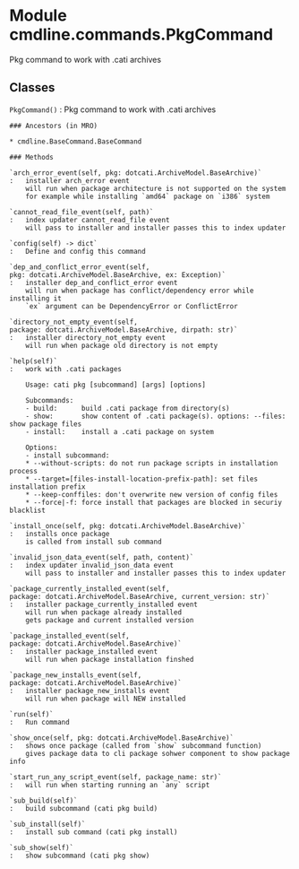 Module cmdline.commands.PkgCommand
==================================
Pkg command to work with .cati archives

Classes
-------

`PkgCommand()`
:   Pkg command to work with .cati archives

    ### Ancestors (in MRO)

    * cmdline.BaseCommand.BaseCommand

    ### Methods

    `arch_error_event(self, pkg: dotcati.ArchiveModel.BaseArchive)`
    :   installer arch_error event
        will run when package architecture is not supported on the system
        for example while installing `amd64` package on `i386` system

    `cannot_read_file_event(self, path)`
    :   index updater cannot_read_file event
        will pass to installer and installer passes this to index updater

    `config(self) ‑> dict`
    :   Define and config this command

    `dep_and_conflict_error_event(self, pkg: dotcati.ArchiveModel.BaseArchive, ex: Exception)`
    :   installer dep_and_conflict_error event
        will run when package has conflict/dependency error while installing it
        `ex` argument can be DependencyError or ConflictError

    `directory_not_empty_event(self, package: dotcati.ArchiveModel.BaseArchive, dirpath: str)`
    :   installer directory_not_empty event
        will run when package old directory is not empty

    `help(self)`
    :   work with .cati packages
        
        Usage: cati pkg [subcommand] [args] [options]
        
        Subcommands:
        - build:      build .cati package from directory(s)
        - show:       show content of .cati package(s). options: --files: show package files
        - install:    install a .cati package on system
        
        Options:
        - install subcommand:
        * --without-scripts: do not run package scripts in installation process
        * --target=[files-install-location-prefix-path]: set files installation prefix
        * --keep-conffiles: don't overwrite new version of config files
        * --force|-f: force install that packages are blocked in securiy blacklist

    `install_once(self, pkg: dotcati.ArchiveModel.BaseArchive)`
    :   installs once package
        is called from install sub command

    `invalid_json_data_event(self, path, content)`
    :   index updater invalid_json_data event
        will pass to installer and installer passes this to index updater

    `package_currently_installed_event(self, package: dotcati.ArchiveModel.BaseArchive, current_version: str)`
    :   installer package_currently_installed event
        will run when package already installed
        gets package and current installed version

    `package_installed_event(self, package: dotcati.ArchiveModel.BaseArchive)`
    :   installer package_installed event
        will run when package installation finshed

    `package_new_installs_event(self, package: dotcati.ArchiveModel.BaseArchive)`
    :   installer package_new_installs event
        will run when package will NEW installed

    `run(self)`
    :   Run command

    `show_once(self, pkg: dotcati.ArchiveModel.BaseArchive)`
    :   shows once package (called from `show` subcommand function)
        gives package data to cli package sohwer component to show package info

    `start_run_any_script_event(self, package_name: str)`
    :   will run when starting running an `any` script

    `sub_build(self)`
    :   build subcommand (cati pkg build)

    `sub_install(self)`
    :   install sub command (cati pkg install)

    `sub_show(self)`
    :   show subcommand (cati pkg show)